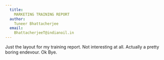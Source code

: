 ```yaml
---
  title:
    MARKETING TRAINING REPORT
  author:
    Tuneer Bhattacherjee
  email:
    BhattacherjeeT@indianoil.in
---
```

Just the layout for my training report.
Not interesting at all.
Actually a pretty boring endevour.
Ok Bye.
